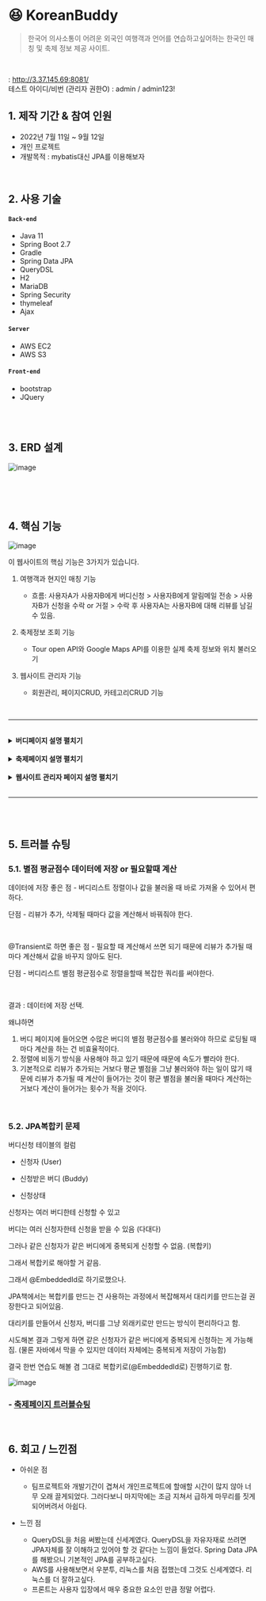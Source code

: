 # :laughing: KoreanBuddy

> 한국어 의사소통이 어려운 외국인 여행객과 언어를 연습하고싶어하는 한국인 매칭 및 축제 정보 제공 사이트.

</br>

: http://3.37.145.69:8081/
<br/>
테스트 아이디/비번 (관리자 권한O) : admin / admin123!


## 1. 제작 기간 & 참여 인원

- 2022년 7월 11일 ~ 9월 12일
- 개인 프로젝트
- 개발목적 : mybatis대신 JPA를 이용해보자

</br>

## 2. 사용 기술

#### `Back-end`

- Java 11
- Spring Boot 2.7
- Gradle
- Spring Data JPA
- QueryDSL
- H2
- MariaDB
- Spring Security
- thymeleaf
- Ajax

#### `Server`

- AWS EC2
- AWS S3

#### `Front-end`

- bootstrap
- JQuery

</br>
</br>

## 3. ERD 설계

![image](https://user-images.githubusercontent.com/96387509/189764470-4b496296-110b-41d7-ae92-d1809d8efcd5.png)

</br>
</br>
</br>

## 4. 핵심 기능

![image](https://user-images.githubusercontent.com/96387509/189721371-a2ab355a-a77b-4da0-9a49-54a777a3884b.png)

이 웹사이트의 핵심 기능은 3가지가 있습니다.

1.  여행객과 현지인 매칭 기능 </br>

    - 흐름: 사용자A가 사용자B에게 버디신청 > 사용자B에게 알림메일 전송 > 사용자B가 신청을 수락 or 거절 > 수락 후 사용자A는 사용자B에 대해 리뷰를 남길 수 있음.
      </br>

2.  축제정보 조회 기능</br>

    - Tour open API와 Google Maps API를 이용한 실제 축제 정보와 위치 불러오기

3.  웹사이트 관리자 기능</br>
    - 회원관리, 페이지CRUD, 카테고리CRUD 기능

</br>
<hr>
</br>

<details>
<summary><b>버디페이지 설명 펼치기</b></summary>
<div markdown="1">
</br>

### 1. 버디 필터링 정렬, 더보기 페이징

- QueryDSL을 사용하여 필터링과 정렬이 동시에 되도록 구현하였습니다.
- Ajax를 이용하여 필터링이나 정렬 조건이 바뀔때마다 해당되는 데이터를 바로바로 불러오도록 하였습니다.

![buddysortfilter](https://user-images.githubusercontent.com/96387509/189753591-e2f7ee2c-7398-4a7f-90a9-1db22c90fd76.gif)

</br>

### 2. 좋아요 기능

- Ajax로 비동기로 구현하였습니다.
  ![buddylike](https://user-images.githubusercontent.com/96387509/189754080-b3b809b8-8f4d-4889-9bde-b665182d194a.gif)

</br>

### 3. 마이버디 페이지

- 나의 버디 프로필 수정/삭제를 할 수 있고
- 받은 request와 보낸 request 목록, 상태를 확인할 수 있으며
- 리뷰를 쓰고 조회할 수 있습니다.
![mubuddy](https://user-images.githubusercontent.com/96387509/189756822-e3c6f313-e3ad-433b-b6e1-7035bdfd704f.gif)
</div>
</details>

</br>

<details>
<summary><b>축제페이지 설명 펼치기</b></summary>
<div markdown="1">
</br>

### 1. TourAPI와 Google Maps API 활용

![image](https://user-images.githubusercontent.com/96387509/189717523-1e9b7f0b-fb1b-4e7e-a0b5-cd4d369e898f.png)

</br>

### 2. 최근 본 축제 목록 floating banner

-session으로 구현하였습니다.
![recentview](https://user-images.githubusercontent.com/96387509/189757777-94d73de3-2fc2-4131-8ff4-17fc41841121.gif)

</div>
</details>
</br>
<details>
<summary><b> 웹사이트 관리자 페이지 설명 펼치기</b></summary>
<div markdown="1">
</br>

### 1. 유저 조건검색 및 페이징

- QueryDSL로 구현해보았습니다.

![adminusers](https://user-images.githubusercontent.com/96387509/189759563-dd9b0725-db5f-4414-97e1-929bbe699e0a.gif)

</br>

### 2. 페이지 추가 기능

- 관리자에서 페이지를 추가하면 메인 사이트에 바로 반영이 됩니다.
  ![adminpage](https://user-images.githubusercontent.com/96387509/189761130-a8b8270a-50cc-4372-b20d-82edbc26ffab.gif)

</br>

### 3. 카테고리 추가 기능

- 페이지마다 카테고리를 추가할 수 있습니다. 데이터에 저장되어 메인페이지에 활용할 수 있습니다.
![admincategory](https://user-images.githubusercontent.com/96387509/189761279-55a691e7-3d6b-4221-b505-2c8d2f081c6f.gif)
</div>
</details>

</br>
<hr>
</br>
</br>

## 5. 트러블 슈팅

### 5.1. 별점 평균점수 데이터에 저장 or 필요할때 계산

데이터에 저장 좋은 점 - 버디리스트 정렬이나 값을 불러올 때 바로 가져올 수 있어서 편하다.

단점 - 리뷰가 추가, 삭제될 때마다 값을 계산해서 바꿔줘야 한다.

</br>

@Transient로 하면 좋은 점 - 필요할 때 계산해서 쓰면 되기 때문에 리뷰가 추가될 때마다 계산해서 값을 바꾸지 않아도 된다.

단점 - 버디리스트 별점 평균점수로 정렬을할때 복잡한 쿼리를 써야한다.

 </br>

결과 : 데이터에 저장 선택.

왜냐하면

1. 버디 페이지에 들어오면 수많은 버디의 별점 평균점수를 불러와야 하므로 로딩될 때마다 계산을 하는 건 비효율적이다.
2. 정렬에 비동기 방식을 사용해야 하고 있기 때문에 때문에 속도가 빨라야 한다.
3. 기본적으로 리뷰가 추가되는 거보다 평균 별점을 그냥 불러와야 하는 일이 많기 때문에 리뷰가 추가될 때 계산이 들어가는 것이 평균 별점을 불러올 때마다 계산하는 거보다 계산이 들어가는 횟수가 적을 것이다.

 </br>

### 5.2. JPA복합키 문제

버디신청 테이블의 컬럼

- 신청자 (User)

- 신청받은 버디 (Buddy)

- 신청상태

신청자는 여러 버디한테 신청할 수 있고

버디는 여러 신청자한테 신청을 받을 수 있음 (다대다)

그러나 같은 신청자가 같은 버디에게 중복되게 신청할 수 없음. (복합키)

그래서 복합키로 해야할 거 같음.

그래서 @EmbeddedId로 하기로했으나.

JPA책에서는 복합키를 만드는 건 사용하는 과정에서 복잡해져서 대리키를 만드는걸 권장한다고 되어있음.

대리키를 만들어서 신청자, 버디를 그냥 외래키로만 만드는 방식이 편리하다고 함.

시도해본 결과 그렇게 하면 같은 신청자가 같은 버디에게 중복되게 신청하는 게 가능해짐. (물론 자바에서 막을 수 있지만 데이터 자체에는 중복되게 저장이 가능함)

결국 한번 연습도 해볼 겸 그대로 복합키로(@EmbeddedId로) 진행하기로 함.

![image](https://user-images.githubusercontent.com/96387509/189750320-fb6960e6-74b0-44af-8fc5-65a092a1a18a.png)

### - [축제페이지 트러블슈팅](https://herongmirong.tistory.com/139?category=1285038)

</br>

## 6. 회고 / 느낀점

- 아쉬운 점 <br>

  - 팀프로젝트와 개발기간이 겹쳐서 개인프로젝트에 할애할 시간이 많지 않아 너무 오래 끌게되었다. 그러다보니 마지막에는 조금 지쳐서 급하게 마무리를 짓게 되어버려서 아쉽다.

- 느낀 점
  - QueryDSL을 처음 써봤는데 신세계였다. QueryDSL을 자유자재로 쓰려면 JPA자체를 잘 이해하고 있어야 할 것 같다는 느낌이 들었다. Spring Data JPA를 해봤으니 기본적인 JPA를 공부하고싶다.
  - AWS를 사용해보면서 우분투, 리눅스를 처음 접했는데 그것도 신세계였다. 리눅스를 더 잘하고싶다.
  - 프론트는 사용자 입장에서 매우 중요한 요소인 만큼 정말 어렵다.
